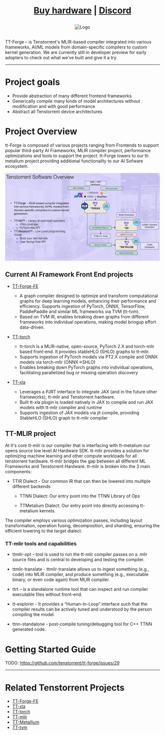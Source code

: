 <div align="center">

<h1>
   
[Buy hardware](https://tenstorrent.com/cards/) | [Discord](https://discord.gg/tenstorrent)

</h1>
<picture>
  <source media="(prefers-color-scheme: dark)" srcset="docs/public/images/tt_refresh_forge_w_logo_gray.png">
  <source media="(prefers-color-scheme: light)" srcset="docs/public/images/tt_refresh_forge_w_logo.png">
  <img alt="Logo" src="docs/public/images/tt_refresh_forge_w_logo_purple.png" height="250">
</picture>

</div>
<br>

TT-Forge – is Tenstorrent's MLIR-based compiler integrated into various frameworks, AI/ML models from domain-specific compilers to custom kernel generation.
We are currently still in developer preview for early adopters to check out what we've built and give it a try. 
  
-----

# Project goals
- Provide abstraction of many different frontend frameworks
- Generically compile many kinds of model architectures without modification and with good performance
- Abstract all Tenstorrent device architectures

# Project Overview

tt-Forge is composed of various projects ranging from Frontends to support popular third-party AI Frameworks, MLIR compiler project, performance optimizations and tools to support the project.
tt-Forge lowers to our tt-metalium project providing additional functionality to our AI Sofware ecosystem.

![Tenstorrent Software overview](docs/public/images/tt-sw-overview.png)


## Current AI Framework Front End projects
- [TT-Forge-FE](https://github.com/tenstorrent/tt-forge-fe)

  - A graph compiler designed to optimize and transform computational graphs for deep learning models, enhancing their performance and efficiency.
Supports ingestion of PyTorch, ONNX, TensorFlow, PaddlePaddle and similar ML frameworks via TVM (tt-tvm). 
  - Based on TVM IR, enables breaking down graphs from different frameworks into individual operations, making model bringup effort data-driven. 

- [TT-torch](https://github.com/tenstorrent/tt-torch)

  - tt-torch is a MLIR-native, open-source, PyTorch 2.X and torch-mlir based front-end. It provides stableHLO (SHLO) graphs to tt-mlir. 
  - Supports ingestion of PyTorch models via PT2.X compile and ONNX models via torch-mlir (ONNX->SHLO)
  - Enables breaking down PyTorch graphs into individual operations, facilitating parallelized bug or missing operation discovery

- [TT-xla](https://github.com/tenstorrent/tt-xla)
  - Leverages a PJRT interface to integrate JAX (and in the future other frameworks), tt-mlir and Tenstorrent hardware.
  - Built tt-xla plugin is loaded natively in JAX to compile and run JAX models with tt-mlir compiler and runtime
  - Supports ingestion of JAX models via jit compile, providing StableHLO (SHLO) graph to tt-mlir compiler



## TT-MLIR project

At it's core tt-mlir is our compiler that is interfacing with tt-metalium our opens source low level AI Hardware SDK. tt-mlir provides a solution for optimizing machine learning and other compute workloads for all tenstorrent hardware. tt-mlir bridges the gap between all different ML Frameworks and Tenstorrent Hardware. tt-mlir is broken into the 3 main components:

- TTIR Dialect - Our common IR that can then be lowered into multiple different backends

  - TTNN Dialect: Our entry point into the TTNN Library of Ops

  - TTMetalium Dialect: Our entry point into directly accessing tt-metalium kernels. 

The compiler employs various optimization passes, including layout transformation, operation fusing, decomposition, and sharding, ensuring the efficient lowering to the target dialect.​

### TT-mlir tools and capabilities

- ttmlir-opt – tool is used to run the tt-mlir compiler passes on a .mlir source files and is central to developing and testing the compiler.​

- ttmlir-translate - ttmlir-translate allows us to ingest something (e.g., code) into MLIR compiler, and produce something (e.g., executable binary, or even code again) from MLIR compiler.​

- ttrt – is a standalone runtime tool that can inspect and run compiler executable files without front-end.​

- tt-explorer - It provides a “Human-In-Loop” interface such that the compiler results can be actively tuned and understood by the person compiling the model.​

- ttnn-standalone - post-compile tuning/debugging tool for C++ TTNN generated code.


# Getting Started Guide 

TODO: https://github.com/tenstorrent/tt-forge/issues/29

-----
# Related Tenstorrent Projects
- [TT-Forge-FE](https://github.com/tenstorrent/tt-forge-fe)
- [TT-xla](https://github.com/tenstorrent/tt-xla)
- [TT-torch](https://github.com/tenstorrent/tt-torch)
- [TT-mlir](https://github.com/tenstorrent/tt-mlir)
- [TT-Metallium](https://github.com/tenstorrent/tt-metal)
- [TT-tvm](https://github.com/tenstorrent/tt-tvm)
